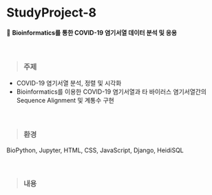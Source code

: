 # StudyProject-8
🧬 <strong>Bioinformatics를 통한 COVID-19 염기서열 데이터 분석 및 응용</strong>
<br><br><br>

> ### 주제
* COVID-19 염기서열 분석, 정렬 및 시각화
* Bioinformatics를 이용한 COVID-19 염기서열과 타 바이러스 염기서열간의 Sequence Alignment 및 계통수 구현
<br><br><br>

> ### 환경
BioPython, Jupyter, HTML, CSS, JavaScript, Django, HeidiSQL
<br><br><br>

> ### 내용

